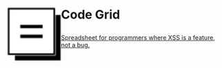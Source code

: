 <h1>

<a href="https://jstrieb.github.io/code-grid" target="_blank"><img src="https://github.com/jstrieb/code-grid/blob/master/public/favicon.svg?raw=true" width="125" height="125" align="left" /></a>

Code Grid

</h1>

<a href="https://jstrieb.github.io/code-grid" target="_blank">Spreadsheet for programmers where XSS is a feature, not a bug.</a>


